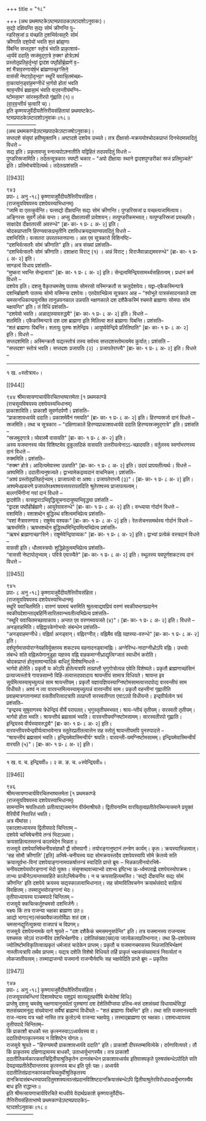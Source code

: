 +++
title = "१८"

+++
(अथ प्रथमाष्टकेऽष्टमप्रपाठकऽष्टादशोऽनुवाकः)।  
स॒द्यो दक्षि॑यन्ति स॒द्यः सोमं॑ क्रीणन्ति पु–  
ण्डरिस्र॒जां प्र य॑च्छति द॒शभि॑र्वत्सत॒रैः सोमं॑  
क्रीणाति दश॒पेयो॑ भवति श॒तं ब्रा॑ह्म॒णाः  
पि॑बन्ति सप्तद॒शꣳ स्तो॒त्रं भ॑वति प्राका॒शाव॑–  
ध्व॒र्यवे॑ ददाति॒ स्रज॑मुद्गा॒त्रे रु॒क्मꣳ होत्रेऽश्वं॑  
प्रस्तोतृप्रतिह॒र्तृभ्यां॒ द्वाद॑श पष्ठौ॒हीर्ब्र॒ह्मणे॑ व॒–  
शां मै॑त्राव॒रुणाय॑र्ष॒भं ब्रा॑ह्मणाच्छ॒ꣳसिने॒  
वास॑सी नेष्टापो॒तृभ्या॒ꣳ स्थूरि॑ यवाचि॒तम॑च्छा–  
वा॒काया॑न॒ड्वा॑ह॒मग्नीधे॑ भा॒र्गवो होता॑ भवति  
श्राय॒न्तीयं॑ ब्रह्मसा॒मं भ॑वति वार॒वन्तीय॑मग्नि–  
ष्टोमसा॒मꣳ सा॑रस्व॒तीरपो गृ॑ह्णाति (१)॥  
(वा॒र॒व॒न्तीयं॑ च॒त्वारि॑ च)।  
इति कृष्णयजुर्वेदीयतैत्तिरीयसंहितायां प्रथमाष्टकेऽ–  
ष्टमप्रपाठकेऽष्टादशोऽनुवाकः॥१८॥  
–––––––––––  
(अथ प्रथमकाण्डेऽष्टमप्रपाठकेऽष्टाजषोऽनुवाकः)।  
सप्तदशे संसृपां हवीष्युक्तानि। अष्टादशे दशपेय उच्यते। तत्र दीक्षासो-मक्रययोश्चोदकप्राप्तं दिनभेदमपवदितुं विधत्ते –  
सद्य इति। प्रकृतावप्सु स्नात्यपोऽश्नातीति यद्विहितं तदपवदितुं विधत्ते –  
पुण्डरिस्रजामिति। तदेतत्सूत्रकारः स्पष्टी चकार – "अपो दीक्षायाः स्थाने द्वादशपुण्डरीकां स्रजं प्रतिमुञ्चते" इति। प्रतिमोचयेदित्यर्थः। तदेतत्प्रशंसति –

[[943]]

९४३  
प्रपा॰ ८ अनु ॰१८] कृष्णायजुर्वेदीयतैत्तिरीयसंहिता।  
(राजसूयविषयस्य दशपेयस्याभिधानम्)  
“जामि वा एतत्कुर्वन्ति। यत्सद्यो दीक्षयन्ति सद्यः सोमं क्रीणन्ति। पुण्डरिस्रजां प्र यच्छत्यजामित्वाय। अङ्गिरसः सुवर्गे लोकं यन्तः। अप्सु दीक्षातपसी प्रावेशयन्। तत्पुण्डरीकमभवत्। यत्पुण्डरिस्रजां प्रयच्छति। साक्षादेव दीक्षातपसी अवरुन्धे" [ब्रा॰ का॰ १ प्र॰ ८ अ॰ २] इति।  
चोदकप्राप्तानि हिरण्यवासःप्रभृतीनि दशविधक्रयद्रव्याण्यपवदितुं विधत्ते –  
दशभिरिति। वत्सतरा उपरतस्तनपानाः। अत एव सूत्रकारो विशिनष्टि–  
“दशभिर्वत्सतरैः सोमं क्रीणाति" इति। अत्र संख्यां प्रशंसति–  
“दशभिर्वत्सतरैः सोमं क्रीणाति। दशाक्षरा विराट् (१) । अन्नं विराट्। विराजैवान्नाद्यमवरुन्धे" [ब्रा॰ का॰ १ प्र॰ ८ अ॰ २] इति।  
साण्डत्वं विधाय प्रशंसति–  
“मुष्करा भवन्ति सेन्द्रत्वाय" [ब्रा॰ का॰ १ प्र॰ ८ अ॰ २] इति। सेन्द्रत्वमिन्द्रियसामर्थ्यसहितत्वम्। प्रधानं कर्म विधत्ते –  
दशपेय इति। दशसु वैकृतचमसेषु पातव्यः सोमरसो यस्मिन्क्रतौ स क्रतुर्दशपेयः। यद्वा–एकैकस्मिन्पात्रे दशभिर्ब्राह्मणैः पातव्यः सोमो यस्मिन्स दशपेयः। एतदेवाभिप्रेत्य सूत्रकार आह – "श्वोभूते पात्रसंसादनकाले दश चमसानधिकान्प्रयुनक्ति तानुन्नयनकाल उन्नयति भक्षणकाले दश दशैकैकस्मिं श्चमसे ब्राह्मणाः सोमपाः सोम भक्षयन्ति" इति। तं विधिं प्रशंसति–  
“दशपेयो भवति। अन्नाद्यस्यावरुद्ध्यै" [ब्रा॰ का॰ १ प्र॰ ८ अ॰ २] इति। विधत्ते –  
शतमिति। एकैकस्मिन्पात्रे दश दश ब्राह्मणा इति मिलित्वा शतं ब्राह्मणाः पिबन्ति। प्रशंसति–  
“शतं ब्राह्मणाः पिबन्ति। शतायुः पुरुषः शतेन्द्रियः। आयुष्येवेन्द्रिये प्रतितिष्ठति" [ब्रा॰ का॰ १ प्र॰ ८ अ॰ २] इति। विधत्ते –  
सप्तदशमिति। अस्मिन्क्रतौ यद्यत्स्तोत्रं तस्य सर्वस्य सप्तदशस्तोमत्वमेव कुर्यात्। प्रशंसति –  
“सप्तदशꣳ स्तोत्रं भवति। सप्तदशः प्रजापतिः (२) । प्रजापतेराप्त्यै" [ब्रा॰ का॰ १ प्र॰ ८ अ॰ २] इति। विधत्ते –  
_______________________________________________  
१ ख. ०स्तोत्रत्व०।

[[944]]

९४४ श्रीमत्सायणाचार्यविरचितभाष्यत्तमेता [१ प्रथमकाण्डे  
(राचसूयविषयस्य दशपेयस्यभिधानम्)  
प्राकाशाविति। प्राकाशौ सुवर्णदर्पणौ। प्रशंसति–  
“प्राकाशावध्वर्यवे ददाति। प्रकाशमेवैनं गमयति" [ब्रा॰ का॰ १ प्र॰ ८ अ॰ २] इति। हिरण्यस्रजो दानं विधत्ते –  
स्रजमिति। तथा च सूत्रकारः – "दक्षिणाकाले हिरण्यप्राकाशवध्वर्यवे ददाति हिरण्यस्रजमुद्गात्रे" इति। प्रशंसति –  
“स्रजमुद्गात्रे। व्येवास्मै वासयति" [ब्रा॰ का॰ १ प्र॰ ८ अ॰ २] इति।  
अस्य यजमानस्य व्येव विशिष्टमेव दुकूलादिकं वासयति उत्तरीयत्वेनाऽऽ-च्छादयति। वर्तुलस्य स्वर्णाभरणस्य दानं विधत्ते –  
रुक्ममिति। प्रशंसति–  
“रुक्मꣳ होत्रे। आदित्यमेवास्मा उन्नयति" [ब्रा॰ का॰ १ प्र॰ ८ अ॰ २] इति। उदयं प्रापयतीत्यर्थः। विधत्ते –  
अश्वमिति। ददातीत्यनुषज्यते। द्वाभ्यामेकद्रव्यदानं वाचनिकम्। प्रशंसति–  
“अश्वं प्रस्तोतृप्रतिहर्तृभ्याम्। प्राजापत्यो वा अश्वः। प्रजापतेराप्त्यै (३)"। [ब्रा॰ का॰ १ प्र॰ ८ अ॰ २] इति।  
अश्वमेधप्रकरणे प्रजापतेरक्ष्यश्वयत्तत्परापतदिति श्रुतेरश्वस्य प्राजापत्यत्वम्।  
बालगर्भिणीनां गवां दानं विधत्ते –  
द्वादशेति। वत्सद्वाराऽभिवृद्धिसूचनादायुष्याभिवृद्ध्या प्रशंसति –  
“द्वादश पष्ठौहीर्ब्रह्मणे। आयुरेवावरुन्धे" [ब्रा॰ का॰ १ प्र॰ ८ अ॰ २] इति। वन्ध्याया गोर्दानं विधत्ते –  
वशामिति। वशाशब्देन बुद्धिस्थं वशित्वमभिप्रेत्य प्रशंसति–  
“वशां मैत्रावरुणाय। राष्ट्रमेव वश्यकः" [ब्रा॰ का॰ १ प्र॰ ८ अ॰ २] इति। रेतःसेचनसमर्थस्य गोर्दानं विधत्ते –  
ऋषभमिति। ऋषभशब्देन बुद्धिस्थमिन्द्रियमित्यभिप्रेत्य प्रशंसति–  
“ऋषभं ब्राह्मणाच्छꣳसिने। राष्ट्रमेवेन्द्रियाव्यकः" [ब्रा॰ का॰ १ प्र॰ ८ अ॰ २] इति। द्वाभ्यां प्रत्येकं वस्त्रदानं विधत्ते –  
वाससी इति। धौतवस्त्रयोः शुद्धिहेतुत्वमभिप्रेत्य प्रशंसति–  
“वाससी नेष्टापोतृभ्याम्। पवित्रे एवास्यैते" [ब्रा॰ का॰ १ प्र॰ ८ अ॰ २] इति। स्थूलस्य यवपूर्णशकटस्य दानं विधत्ते –

[[945]]

९४५  
प्रपा॰ ८ अनु ॰१८] कृष्णायजुर्वेदीयतैत्तिरीयसंहिता।  
(राजसूयविषयस्य दशपेयस्याभिधानम्)  
स्थूरि यवाचितमिति। वारुणं यवमयं चरुमिति श्रुतत्वाद्यवप्रियं वरुणं स्वकीयभागप्रदानेन स्वकीयदेशान्ताद्बहिर्निःसारितवान्भवतीत्यभिप्रेत्य प्रशंसति–  
“स्थूरि यवाचितमच्छावाकाय। अन्तत एव वरुणमवयजते (४)"। [ब्रा॰ का॰ १ प्र॰ ८ अ॰ २] इति। विधत्ते –  
अनड्वाहमिति। वह्निद्वारकेणोभयोः संबन्धेन प्रशंसति–  
“अनड्वाहमग्नीधे। वह्निर्वा अनड्वान्। वह्निरग्नीत्। वह्निमैव वह्नि यज्ञस्या-वरुन्धे” [ब्रा॰ का॰ १ प्र॰ ८ अ॰ २] इति।  
दर्शपूर्णमासयोराग्नेयहविर्युक्तस्य शकटस्य वहनादनड्वान्वह्निः। अग्नेरिन्ध-नादाग्नीध्रोऽपि वह्निः। उभयोः संबन्धे सति वह्निरूपेणानुडुहा यज्ञस्य वह्नि वाहकमाग्नीध्राद्यृत्विग्जातं स्वाधीनं करोति।  
चोदकप्राप्तं होतृसामान्यादिकं बाधितुं विशेषान्विधत्ते –  
भार्गवो होतेति। प्रकृतौ यः कोऽपि होतेत्यत्रापि तत्प्राप्तौ भृगुगोत्रोत्पन्न एवेति विशेष्यते। प्रकृतौ ब्राह्मणाच्छंसिनं प्रत्याज्यस्तोत्रे गायत्रसाम्नो विहि-तत्वात्तदपवादाय श्रायन्तीयं सामात्र विधियते। श्रायन्त इव सूर्यमित्यस्यामृच्युत्पन्नं साम श्रायन्तीयम्। प्रकृतौ यज्ञायज्ञियस्याग्निष्टोमसामत्वात्तदपोद्य वारवन्तीयं साम विधीयते। अश्वं न त्वा वारवन्तमित्यस्यामृच्युत्पन्नं वारवन्तीयं साम। प्रकृतौ वहन्तीनां गृह्णातीति प्रवाहमात्रगतानामपां वसतीवरित्वादत्रापि तत्प्राप्तौ सरस्वतीगता एवाऽऽपो विधीयन्ते। इन्द्रवीर्यत्वेन त्रयं प्रशंसति–  
“इन्द्रस्य सुषुवाणस्य त्रेधेन्द्रियं वीर्ये परापतत्। भृगुस्तृतीयमभवत्। श्राय-न्तीयं तृतीयम्। सरस्वती तृतीयम्। भार्गवो होता भवति। श्रायन्तीयं ब्रह्मसामं भवति। वारवन्तीयमग्निष्टोमसामम्। सारस्वतीरपो गृह्णाति। इन्द्रियस्य वीर्यस्यावरुद्ध्यै" [ब्रा॰ का॰ १ प्र॰ ८ अ॰ २] इति।  
वारवन्तीयस्येन्द्रवीर्यत्वाभावेनात्र स्तुतेरप्रतीतत्वात्तेन सह स्तोतुं श्रायन्तीयमपि पुनरुपादत्ते –  
“श्रायन्तीयं ब्रह्मसामं भवति। इन्द्रियमेवास्मिन्वीर्यꣳ श्रयति। वारवन्ती-यमग्निष्टोमसामम्। इन्द्रियमेवास्मिन्वीर्यं वारयति (५)"। [ब्रा॰ का॰ १ प्र॰ ८ अ॰ २] इति।  
____________________________________________  
१ ख. व. च. इन्द्रियवी०। २ क. ङ. च. ०स्येन्द्रियवी०।

[[946]]

९४६  
श्रीमत्सायणाचार्यविरचितभाष्यत्तमेता [१ प्रथमकाण्डे  
(राजसूयविषयस्य दशपेयस्याभिधानम्)  
सामनाम्नि श्रयतिधातोः प्रतीत्वाद्यजमानेन वीर्यमाश्रीयते। द्वितीयनाम्नि वारयितृत्वप्रतीतेरस्मिन्यजमाने प्रयुक्तं वैरिवीर्ये निवारितं भवति।  
अत्र मीमांसा।  
एकादशाध्यायस्य द्वितीयपादे चिन्तितम् –  
दशपेये चाभिषेचनीये तन्त्रं भिदाऽथवा।  
क्रयसाहित्यतस्तन्त्रं कालभेदेन भिन्नता॥  
राजसूये दशपेयाभिषेचनीयसंज्ञकौ द्वौ सोमयागौ। तयोरङ्गानुष्टानं तन्त्रेण कार्यम्। कृतः। क्रयस्याभिन्नत्वात्। 'सह सोमौ क्रीणाति' [इति] अभिषे-चनीयस्य यदा सोमक्रयस्तदैव दशपेयस्यापि सोमे क्रेतव्ये सति क्रयात्पूर्वभा-विनां दशपेयाङ्गानामपकर्षात्तन्त्रं स्यादिति प्राप्ते ब्रूमः – भिन्नकालीनयोरभिषे-चनीयदशपेययोरङ्गानां भेदो युक्तः। संसृप्शब्दवाच्याभ्यो दशभ्य इष्टिभ्य ऊ-र्ध्वमपराह्णे दशपेयस्योपक्रमः। ताभ्यः प्राचीनेऽत्यन्तव्यवहिते कालेऽभिषेचनीयः। न च क्रयसाहित्यमस्ति। 'सद्यो दीक्षयन्ति सद्यः सोमं क्रीणन्ति' इति दशपेये क्रयस्य सद्यस्कालत्वाभिधानात्। सह सोमावितिवचनेन क्रयार्थसंवादे साहित्यं विवक्षितम्। तस्मादुभयोरङ्गानां भेदः।  
तृतीयाध्यायस्य पञ्चमपादे चिन्तितम् –  
राजसूये क्कचित्कर्तुश्चमसो दशभिर्जनैः।  
भक्ष्यः किं तत्र राजन्या भक्षका ब्राह्मणा उत॥  
आद्यो भागा(ना)त्संख्ययैफजातोर्विप्राः शतं दश।  
चमसानद्युरित्युक्त्या राजपात्रं च विप्रगम्॥  
राजसूये दशपेयनामके यागे श्रुयते – "दश दशैकैकं चमसमनुसर्पन्ति" इति। तत्र यजमानस्य राजन्यस्य यश्चमसः सोऽयं राजन्यैरेव दशभिर्भक्षणीयः। दशेतिसंख्या(ख्य)या जात्येकत्वप्रतिभानात्। तथा हि–दशपेयस्य ज्योतिष्टोमविकृतित्वात्प्रकृतं धर्मजातं चादेकेन प्राप्तम्। प्रकृतौ च यजमानचमसस्य भिन्नजातिभिर्भक्षणं नास्तीत्यत्रापि तथैव प्राप्तम्। यद्यत्र दशेति विशेषो विधियते तर्हि प्राकृतं भक्षकसंख्यामात्रं निवर्त्यतां न त्वेकजातीयत्वम्। तस्माद्राजन्यो यजमानो राजन्यैर्नवभिः सह भक्षयेदिति प्राप्ते ब्रूमः – प्रकृतितः

[[947]]

९४७  
प्रपा॰ ८ अनु ॰१८] कृष्णायजुर्वेदीयतैत्तिरीयसंहिता।  
(राजसूयसंबन्धिनां दिशामवेष्टयः पशुद्वयं सात्यदूतहवींषि चेत्येतेषां विधिः)  
प्राप्तेषु दशसु चमसेषु भक्षणायानुसर्पतां पुरुषाणां दश देशेतिवीप्सया प्रतिच-मसं दशसंख्यां विधायार्थसिद्धां शतसंख्यामनूद्य संख्येयानां सर्वेषां ब्राह्मण्यं विधीयते – "शतं ब्राह्मणाः पिबन्ति" इति। तथा सति यजमानस्यापि राज-न्यस्य यत्र भक्षो नास्ति तत्र कुतोऽन्ये राजन्या भक्षयेयुः। तस्माद्ब्राह्मणा एव भक्षकाः। दशमाध्यायस्य तृतीयपादे चिन्तितम्–  
किं प्राकाशौ बाधकौ स्तः कृत्स्नस्याऽऽध्वर्यवस्य वा।  
ददातियोगात्कृत्स्नस्य न विशिष्टेन योगतः॥  
राजसूये श्रूयते – "हिरण्यमयौ प्राकाशावध्वर्यवे ददाति" इति। प्राकाशौ दीपस्तम्बावित्येके। दर्पणावित्यपरे। तौ किं प्राकृतस्य दक्षिणाद्रव्यस्य बाधकौ, उताध्वर्युभागस्यैव। तत्र प्राकाशौ ददातीतिकर्मकारकवाचिद्वितीयाश्रुतिकृतेन दानसंबन्धेन प्राकाशावध्वर्यव इतिवाक्यकृते पुरुषसंबन्धेऽपोदिते सति देयद्रव्यप्रतीतेर्देयान्तरस्य कृत्स्नस्य बाध इति पूर्वः पक्षः। अध्वर्यवे ददातीतिसंप्रदानकारकवाचिचतुर्थीश्रुतिकृतस्य दानक्रियासंबन्धस्यापवदितुमशक्यत्वात्संप्रदानविशिष्टदानक्रियासंबन्धेऽपि द्वितीयाश्रुतेरविरोधादध्वर्युभागस्यैव बाध इति राद्धान्तः॥  
इति श्रीमत्सायणाचार्यविरचिते माधवीये वेदार्थप्रकाशे कृष्णयजुर्वेदीय–  
तैत्तिरीयसंहिताभाष्ये प्रथमकाण्डेऽष्टमप्रपाठकेऽ–  
ष्टादशोऽनुवाकः॥१८॥  
––––––––––
